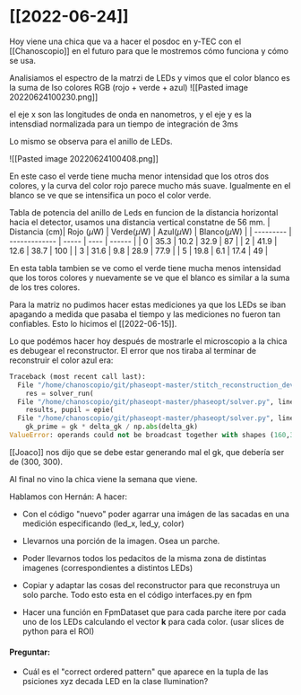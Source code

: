 # [[2022-06-24]]
Hoy viene una chica que va a hacer el posdoc en y-TEC con el [[Chanoscopio]] en el futuro para que le mostremos cómo funciona y cómo se usa.

Analisiamos el espectro de la matrzi de LEDs y vimos que el color blanco es la suma de lso colores RGB (rojo + verde + azul)
![[Pasted image 20220624100230.png]]

el eje x son las longitudes de onda en nanometros, y el eje y es la intensdiad normalizada para un tiempo de integración de 3ms

Lo mismo se observa para el anillo de LEDs.

![[Pasted image 20220624100408.png]]

En este caso el verde tiene mucha menor intensidad que los otros dos colores, y la curva del color rojo parece mucho más suave. Igualmente en el blanco se ve que se intensifica un poco el color verde. 

Tabla de potencia del anillo de Leds en funcion de la distancia horizontal hacia el detector,  usamos una distancia vertical constatne de 56 mm.
| Distancia (cm)| Rojo ($\mu$W) | Verde($\mu$W) | Azul($\mu$W) | Blanco($\mu$W) |
| --------- | ------------- | ----- | ---- | ------ |
| 0       | 35.3          | 10.2  | 32.9 | 87     |
| 2       | 41.9          | 12.6  | 38.7 | 100    |
| 3       | 31.6          | 9.8   | 28.9 | 77.9   |
| 5       | 19.8          | 6.1   | 17.4 | 49     |

En esta tabla tambien se ve como el verde tiene mucha menos intensidad que los toros colores y nuevamente se ve que el blanco es similar a la suma de los tres colores. 

Para la matriz no pudimos hacer estas mediciones ya que los LEDs se iban apagando a medida que pasaba el tiempo y las mediciones no fueron tan confiables. Esto lo hicimos el [[2022-06-15]].

Lo que podémos hacer hoy después de mostrarle el microscopio a la chica es debugear el reconstructor. El error que nos tiraba al terminar de reconstruir el color azul era:

```python
Traceback (most recent call last):
  File "/home/chanoscopio/git/phaseopt-master/stitch_reconstruction_dev.py", line 77, in <module>
    res = solver_run(
  File "/home/chanoscopio/git/phaseopt-master/phaseopt/solver.py", line 1110, in solver_run
    results, pupil = epie(
  File "/home/chanoscopio/git/phaseopt-master/phaseopt/solver.py", line 403, in epie
    gk_prime = gk * delta_gk / np.abs(delta_gk)
ValueError: operands could not be broadcast together with shapes (160,300) (300,300)
```

[[Joaco]] nos dijo que se debe estar generando mal el gk, que debería ser de (300, 300).

Al final no vino la chica viene la semana que viene.

Hablamos con Hernán:
A hacer:
 - Con el código "nuevo" poder agarrar una imágen de las sacadas en una medición especificando (led_x, led_y, color)
 - Llevarnos una porción de la imagen. Osea un parche.
 - Poder llevarnos todos los pedacitos de la misma zona de distintas imagenes (correspondientes a distintos LEDs)
 - Copiar y adaptar las cosas del reconstructor para que reconstruya un solo parche.
  Todo esto esta en el código interfaces.py en fpm
  
- Hacer una función en FpmDataset que para cada parche itere por cada uno de los LEDs calculando el vector **k** para cada color. (usar slices de python para el ROI)

#### Preguntar:
- Cuál es el "correct ordered pattern" que aparece en la tupla de las psiciones xyz decada LED en la clase Ilumination?